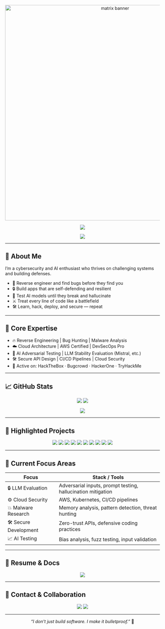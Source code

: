 <!-- 🧠 MATRIX TERMINAL BANNER -->
<p align="center">
  <img src="https://raw.githubusercontent.com/abhisheknaiidu/abhisheknaiidu/master/code.gif" alt="matrix banner" width="700"/>
</p>

<!-- 💻 IDENTITY TYPING BANNER -->
<p align="center">
  <img src="https://readme-typing-svg.herokuapp.com?font=Fira+Code&weight=600&size=24&pause=1000&color=0AFFEF&center=true&vCenter=true&width=700&lines=👋+BlackBird+(Bavesh)+here!;Reverse+Engineer+%7C+Bug+Hunter+%7C+LLM+Tester;Cloud+DevOps+%7C+Malware+Analyst+%7C+Security+Thinker" />
</p>

<!-- 🛠️ SKILLS TYPING ANIMATION -->
<p align="center">
  <img src="https://readme-typing-svg.demolab.com?font=Fira+Code&size=18&duration=3000&pause=500&center=true&vCenter=true&multiline=true&color=39FF14&width=900&lines=Skills%3A+Python+%7C+C+%7C+RE+%7C+AWS+%7C+Linux+%7C+Docker+%7C+K8s+%7C+React+%7C+Node.js+%7C+MongoDB+%7C+Git+%7C+Malware+Analysis+%7C+CI%2FCD+%7C+Bash+%7C+LLM+Security" />
</p>

---

## 🧠 About Me

I’m a cybersecurity and AI enthusiast who thrives on challenging systems and building defenses.  

- 🧬 Reverse engineer and find bugs before they find you  
- 🔒 Build apps that are self-defending and resilient  
- 🧠 Test AI models until they break and hallucinate  
- ⚔️ Treat every line of code like a battlefield  
- 🛠️ Learn, hack, deploy, and secure — repeat  

---

## 🧩 Core Expertise

* 🔥 Reverse Engineering | Bug Hunting | Malware Analysis  
* ☁️ Cloud Architecture | AWS Certified | DevSecOps Pro  
* 🧠 AI Adversarial Testing | LLM Stability Evaluation (Mistral, etc.)  
* 🛠️ Secure API Design | CI/CD Pipelines | Cloud Security  
* 🎯 Active on: HackTheBox · Bugcrowd · HackerOne · TryHackMe  

---

## 📈 GitHub Stats

<p align="center">
  <img src="https://github-readme-stats.vercel.app/api?username=ubvc04&show_icons=true&theme=dark&count_private=true" />
  <img src="https://github-readme-stats.vercel.app/api/top-langs/?username=ubvc04&layout=compact&theme=dark&langs_count=10" />
</p>

<p align="center">
  <img src="https://github-profile-trophy.vercel.app/?username=ubvc04&theme=dark&no-frame=true&no-bg=true&margin-w=10&column=6" />
</p>

---

## 🚀 Highlighted Projects

<div align="center">
  <a href="https://github.com/ubvc04/Intrusion-Detection-System"><img src="https://img.shields.io/badge/Intrusion%20Detection-System-blue?style=for-the-badge&logo=python&logoColor=white" /></a>
  <a href="https://github.com/ubvc04/Threat-Detection"><img src="https://img.shields.io/badge/Threat-Detection-red?style=for-the-badge&logo=windows&logoColor=white" /></a>
  <a href="https://github.com/ubvc04/Complaint-Management-System-"><img src="https://img.shields.io/badge/Complaint-Management-System-yellow?style=for-the-badge&logo=html5&logoColor=white" /></a>
  <a href="https://github.com/ubvc04/Smart-Attendance-System"><img src="https://img.shields.io/badge/Smart-Attendance-System-orange?style=for-the-badge&logo=flask&logoColor=white" /></a>
  <a href="https://github.com/ubvc04/spam-detection-system"><img src="https://img.shields.io/badge/Spam-Detection-System-green?style=for-the-badge&logo=python&logoColor=white" /></a>
  <a href="https://github.com/ubvc04/Brain-Tumor-Detection"><img src="https://img.shields.io/badge/Brain-Tumor-Detection-purple?style=for-the-badge&logo=python&logoColor=white" /></a>
  <a href="https://github.com/ubvc04/SkinDisease-AI"><img src="https://img.shields.io/badge/SkinDisease-AI-pink?style=for-the-badge&logo=python&logoColor=white" /></a>
  <a href="https://github.com/ubvc04/SignLang-AI"><img src="https://img.shields.io/badge/SignLang-AI-blueviolet?style=for-the-badge&logo=python&logoColor=white" /></a>
  <a href="https://github.com/ubvc04/Word-Prediction-System"><img src="https://img.shields.io/badge/Word-Prediction-System-lightgrey?style=for-the-badge&logo=react&logoColor=white" /></a>
  <a href="https://github.com/ubvc04/Document-Summarizer"><img src="https://img.shields.io/badge/Document-Summarizer-red?style=for-the-badge&logo=css3&logoColor=white" /></a>
</div>

---

## 🌟 Current Focus Areas

| Focus | Stack / Tools |
| ----- | ------------- |
| 🔒 LLM Evaluation | Adversarial inputs, prompt testing, hallucination mitigation |
| ⚙️ Cloud Security | AWS, Kubernetes, CI/CD pipelines |
| 💥 Malware Research | Memory analysis, pattern detection, threat hunting |
| 🛠️ Secure Development | Zero-trust APIs, defensive coding practices |
| 📈 AI Testing | Bias analysis, fuzz testing, input validation |

---

## 📁 Resume & Docs

<p align="center">
  <a href="https://github.com/ubvc04/ubvc04/raw/main/Bavesh_Undella_Resume.pdf"><img src="https://img.shields.io/badge/Download%20Resume-PDF-blue?style=for-the-badge&logo=adobeacrobat&logoColor=white" /></a>
</p>

---

## 📩 Contact & Collaboration

<p align="center">
  <a href="mailto:baveshundella@outlook.com"><img src="https://img.shields.io/badge/Email-baveshundella@outlook.com-red?style=for-the-badge&logo=gmail&logoColor=white" /></a>
  <a href="https://github.com/ubvc04"><img src="https://img.shields.io/badge/GitHub-ubvc04-black?style=for-the-badge&logo=github&logoColor=white" /></a>
</p>

---

<p align="center">
  <em>“I don’t just build software. I make it bulletproof.”</em> 🧠
</p>
